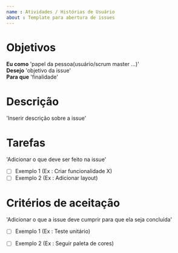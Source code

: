 ```yaml
---
name : Atividades / Histórias de Usuário 
about : Template para abertura de issues  
---
```


# **Objetivos**
 **Eu como** 'papel da pessoa(usuário/scrum master ...)'  
 **Desejo** 'objetivo da issue'  
 **Para que** 'finalidade'

 # **Descrição**
 'Inserir descrição sobre a issue'

 # **Tarefas**
 'Adicionar o que deve ser feito na issue'
 - [ ] Exemplo 1 (Ex : Criar funcionalidade X) 
 - [ ] Exemplo 2 (Ex : Adicionar layout) 

# **Critérios de aceitação**
'Adicionar o que a issue deve cumprir para que ela seja concluída'  
- [ ] Exemplo 1 (Ex : Teste unitário)
- [ ] Exemplo 2 (Ex : Seguir paleta de cores)  



